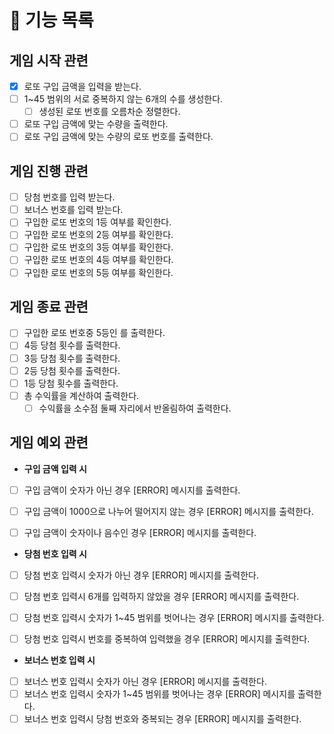 # 🎯 기능 목록

## 게임 시작 관련
- [X] 로또 구입 금액을 입력을 받는다.
- [ ] 1~45 범위의 서로 중복하지 않는 6개의 수를 생성한다.
  - [ ] 생성된 로또 번호를 오름차순 정렬한다.
- [ ] 로또 구입 금액에 맞는 수량을 출력한다.
- [ ] 로또 구입 금액에 맞는 수량의 로또 번호를 출력한다.

## 게임 진행 관련
- [ ] 당첨 번호를 입력 받는다.
- [ ] 보너스 번호를 입력 받는다.
- [ ] 구입한 로또 번호의 1등 여부를 확인한다.
- [ ] 구입한 로또 번호의 2등 여부를 확인한다.
- [ ] 구입한 로또 번호의 3등 여부를 확인한다.
- [ ] 구입한 로또 번호의 4등 여부를 확인한다.
- [ ] 구입한 로또 번호의 5등 여부를 확인한다.

## 게임 종료 관련
- [ ] 구입한 로또 번호중 5등인 를 출력한다.
- [ ] 4등 당첨 횟수를 출력한다.
- [ ] 3등 당첨 횟수를 출력한다.
- [ ] 2등 당첨 횟수를 출력한다.
- [ ] 1등 당첨 횟수를 출력한다.
- [ ] 총 수익률을 계산하여 출력한다.
   - [ ] 수익률을 소수점 둘째 자리에서 반올림하여 출력한다.

## 게임 예외 관련
- **구입 금액 입력 시**
- [ ] 구입 금액이 숫자가 아닌 경우 [ERROR] 메시지를 출력한다.
- [ ] 구입 금액이 1000으로 나누어 떨어지지 않는 경우 [ERROR] 메시지를 출력한다.
- [ ] 구입 금액이 숫자이나 음수인 경우 [ERROR] 메시지를 출력한다.


- **당첨 번호 입력 시**
- [ ] 당첨 번호 입력시 숫자가 아닌 경우 [ERROR] 메시지를 출력한다.
- [ ] 당첨 번호 입력시 6개를 입력하지 않았을 경우 [ERROR] 메시지를 출력한다.
- [ ] 당첨 번호 입력시 숫자가 1~45 범위를 벗어나는 경우 [ERROR] 메시지를 출력한다.
- [ ] 당첨 번호 입력시 번호를 중복하여 입력했을 경우 [ERROR] 메시지를 출력한다.


- **보너스 번호 입력 시**
- [ ] 보너스 번호 입력시 숫자가 아닌 경우 [ERROR] 메시지를 출력한다.
- [ ] 보너스 번호 입력시 숫자가 1~45 범위를 벗어나는 경우 [ERROR] 메시지를 출력한다.
- [ ] 보너스 번호 입력시 당첨 번호와 중복되는 경우 [ERROR] 메시지를 출력한다.